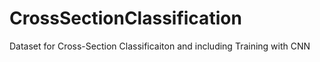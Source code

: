 # CrossSectionClassification
Dataset for Cross-Section Classificaiton and including Training with CNN
